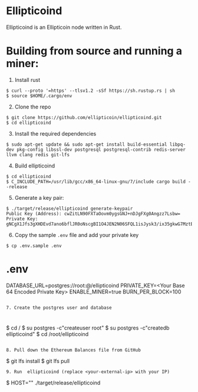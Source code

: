 Ellipticoind
==========

Ellipticoind is an Ellipticoin node written in Rust.


Building from source and running a miner:
==========================
1. Install rust

```
$ curl --proto '=https' --tlsv1.2 -sSf https://sh.rustup.rs | sh
$ source $HOME/.cargo/env
```

2. Clone the repo

```
$ git clone https://github.com/ellipticoin/ellipticoind.git
$ cd ellipticoind
```


3. Install the required dependencies

```
$ sudo apt-get update && sudo apt-get install build-essential libpq-dev pkg-config libssl-dev postgresql postgresql-contrib redis-server llvm clang redis git-lfs
```
4. Build  ellipticoind
```
$ cd ellipticoind
$ C_INCLUDE_PATH=/usr/lib/gcc/x86_64-linux-gnu/7/include cargo build --release
```
5. Generate a key pair:
```
$ ./target/release/ellipticoind generate-keypair
Public Key (Address): cwZitLN90FXTaOovm0ygsGNJ+nDJgFXg0Angzz7Lsbw=
Private Key: gNCgX1Jfs3gXHDEvd7ano6bflJR0oNscgBI1O4JEN2N06SFQL1isJysk3/ix35gkwG7MztBrGv2iO/q2Th7SnQ==
```

6. Copy the sample `.env` file and add your private key
```
$ cp .env.sample .env
```
# .env
DATABASE_URL=postgres://root:@/ellipticoind
PRIVATE_KEY=<Your Base 64 Encoded Private Key>
ENABLE_MINER=true
BURN_PER_BLOCK=100
```

7. Create the postgres user and database

```
#
$ cd /
$ su postgres -c"createuser root"
$ su postgres -c"createdb ellipticoind"
$ cd /root/ellipticoind 
```

8. Pull down the Ethereum Balances file from GitHub
```
$ git lfs install
$ git lfs pull
```
9. Run  ellipticoind (replace <your-external-ip> with your IP)

```
$ HOST="<your-external-ip>" ./target/release/ellipticoind
```
